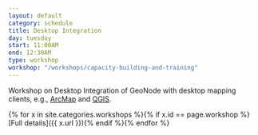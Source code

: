 ```yaml
---
layout: default
category: schedule
title: Desktop Integration
day: tuesday
start: 11:00AM
end: 12:30AM
type: workshop
workshop: "/workshops/capacity-building-and-training"
---
```


Workshop on Desktop Integration of GeoNode with desktop mapping clients, e.g., [ArcMap](http://desktop.arcgis.com/en/arcmap/) and [QGIS](http://www.qgis.org/en/site/).

{% for x in site.categories.workshops %}{% if x.id == page.workshop %}[Full details]({{ x.url }}){% endif %}{% endfor %}
